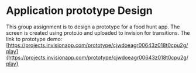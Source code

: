 # Application prototype Design
This group assignment is to design a prototype for ​a food hunt app. The screen is created using proto.io and uploaded to invision for transitions.
The link to prototype demo: [https://projects.invisionapp.com/prototype/cjwdoeagr00643z018t0cpu2g/play]{https://projects.invisionapp.com/prototype/cjwdoeagr00643z018t0cpu2g/play}
